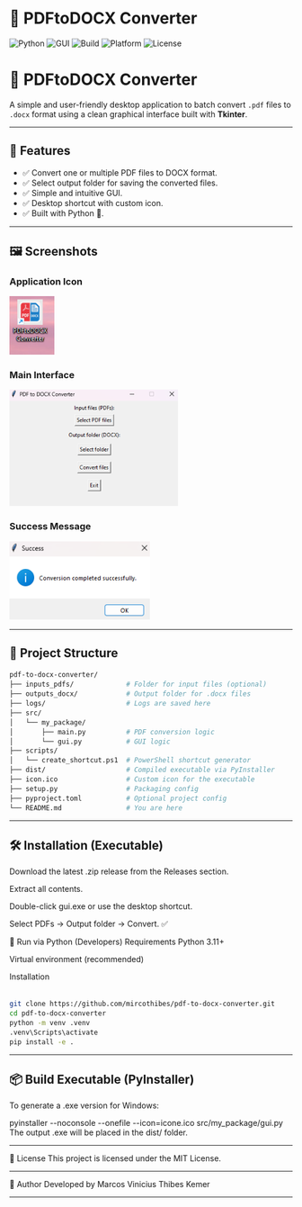 # 🧩 PDFtoDOCX Converter
![Python](https://img.shields.io/badge/Python-3.11+-blue)
![GUI](https://img.shields.io/badge/GUI-Tkinter-lightgrey)
![Build](https://img.shields.io/badge/Build-PyInstaller-brightgreen)
![Platform](https://img.shields.io/badge/Platform-Windows-blue)
![License](https://img.shields.io/badge/License-MIT-yellow)


# 🧩 PDFtoDOCX Converter

A simple and user-friendly desktop application to batch convert `.pdf` files to `.docx` format using a clean graphical interface built with **Tkinter**.

---

## 🚀 Features

- ✅ Convert one or multiple PDF files to DOCX format.  
- ✅ Select output folder for saving the converted files.  
- ✅ Simple and intuitive GUI.  
- ✅ Desktop shortcut with custom icon.  
- ✅ Built with Python 🐍.

---

## 🖼️ Screenshots

### Application Icon  
<img src="https://github.com/mircothibes/pdf-to-docx-converter/raw/main/docs/icon.png" width="80">

### Main Interface  
<img src="https://github.com/mircothibes/pdf-to-docx-converter/raw/main/docs/Interface.png" width="300">

### Success Message  
<img src="https://github.com/mircothibes/pdf-to-docx-converter/raw/main/docs/Success.png" width="250">

---

## 📁 Project Structure

```bash
pdf-to-docx-converter/
├── inputs_pdfs/             # Folder for input files (optional)
├── outputs_docx/            # Output folder for .docx files
├── logs/                    # Logs are saved here
├── src/
│   └── my_package/
│       ├── main.py          # PDF conversion logic
│       └── gui.py           # GUI logic
├── scripts/
│   └── create_shortcut.ps1  # PowerShell shortcut generator
├── dist/                    # Compiled executable via PyInstaller
├── icon.ico                 # Custom icon for the executable
├── setup.py                 # Packaging config
├── pyproject.toml           # Optional project config
└── README.md                # You are here

```

---

## 🛠️ Installation (Executable)
Download the latest .zip release from the Releases section.

Extract all contents.

Double-click gui.exe or use the desktop shortcut.

Select PDFs → Output folder → Convert. ✅

🐍 Run via Python (Developers)
Requirements
Python 3.11+

Virtual environment (recommended)

Installation
```bash

git clone https://github.com/mircothibes/pdf-to-docx-converter.git
cd pdf-to-docx-converter
python -m venv .venv
.venv\Scripts\activate
pip install -e .
```

---

## 📦 Build Executable (PyInstaller)
To generate a .exe version for Windows:

pyinstaller --noconsole --onefile --icon=icone.ico src/my_package/gui.py
The output .exe will be placed in the dist/ folder.

---

📄 License
This project is licensed under the MIT License.

---

👤 Author
Developed by Marcos Vinicius Thibes Kemer

---
